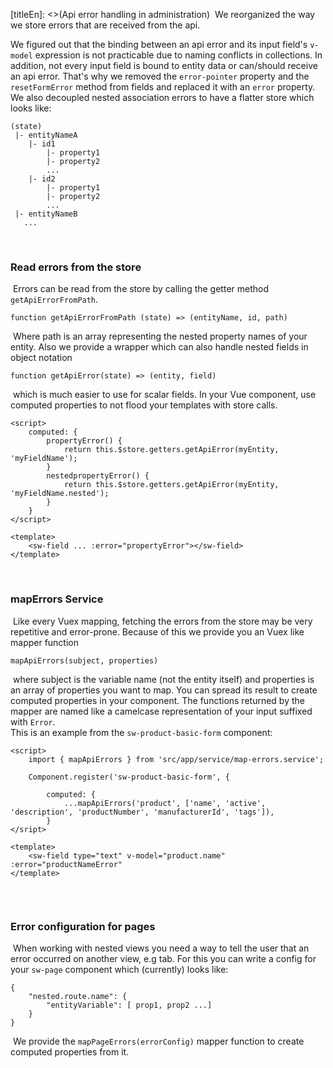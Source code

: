 [titleEn]: <>(Api error handling in administration)
​
We reorganized the way we store errors that are received from the api. 
 
We figured out that the binding between an api error and its input field's `v-model` expression is not practicable due to naming conflicts in collections.
In addition, not every input field is bound to entity data or can/should receive an api error.
That's why we removed the `error-pointer` property and the `resetFormError` method from fields and replaced it with an `error` property.
​
We also decoupled nested association errors to have a flatter store which looks like:
```
(state)
 |- entityNameA
    |- id1
        |- property1
        |- property2
        ...
    |- id2
        |- property1
        |- property2
        ...
 |- entityNameB
   ...         
```
​
### Read errors from the store
​
Errors can be read from the store by calling the getter method `getApiErrorFromPath`.
​
```
function getApiErrorFromPath (state) => (entityName, id, path)
```
​
Where path is an array representing the nested property names of your entity.
Also we provide a wrapper which can also handle nested fields in object notation 
​
```
function getApiError(state) => (entity, field)
```
​
which is much easier to use for scalar fields.
In your Vue component, use computed properties to not flood your templates with store calls.
​
````
<script>
    computed: {
        propertyError() {
            return this.$store.getters.getApiError(myEntity, 'myFieldName');
        }
        nestedpropertyError() {
            return this.$store.getters.getApiError(myEntity, 'myFieldName.nested');
        }
    }
</script>
​
<template>
    <sw-field ... :error="propertyError"></sw-field>
</template>
````
​
### mapErrors Service
​
Like every Vuex mapping, fetching the errors from the store may be very repetitive and error-prone.
Because of this we provide you an Vuex like mapper function
​
​
```
mapApiErrors(subject, properties)
```
​
where subject is the variable name (not the entity itself) and properties is an array of properties you want to map.
You can spread its result to create computed properties in your component.
The functions returned by the mapper are named like a camelcase representation of your input suffixed with `Error`.  
This is an example from the `sw-product-basic-form` component:
​
```
<script>
    import { mapApiErrors } from 'src/app/service/map-errors.service';
    
    Component.register('sw-product-basic-form', {
        
        computed: {
            ...mapApiErrors('product', ['name', 'active', 'description', 'productNumber', 'manufacturerId', 'tags']),
        }
</sript>
​
<template>
    <sw-field type="text" v-model="product.name" :error="productNameError"
</template>
​
``` 
​
### Error configuration for pages
​
When working with nested views you need a way to tell the user that an error occurred on another view, e.g tab.
For this you can write a config for your `sw-page` component which (currently) looks like: 
​
```
{
    "nested.route.name": {
        "entityVariable": [ prop1, prop2 ...]
    }
}
```
​
We provide the `mapPageErrors(errorConfig)` mapper function to create computed properties from it.